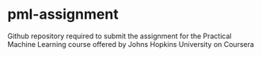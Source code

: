 # pml-assignment
Github repository required to submit the assignment for the Practical Machine Learning course offered by Johns Hopkins University on Coursera
